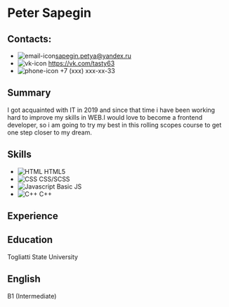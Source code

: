 # Peter Sapegin
## Contacts: 
* ![email-icon](https://img.icons8.com/fluent/30/000000/email-open.png)sapegin.petya@yandex.ru
* ![vk-icon](https://img.icons8.com/color/30/000000/vk-com.png) https://vk.com/tasty63
* ![phone-icon](https://img.icons8.com/fluent/30/000000/phone.png) +7 (xxx) xxx-xx-33

## Summary
I got acquainted with IT in 2019 and since that time i have been working hard to improve my skills in WEB.I would love to become a 
frontend developer, so i am going to try my best in this rolling scopes course to get one step closer to my dream.

## Skills
* ![HTML](https://img.icons8.com/color/30/000000/html-5.png) HTML5
* ![CSS](https://img.icons8.com/color/30/000000/css3.png) CSS/SCSS
* ![Javascript](https://img.icons8.com/color/30/000000/javascript.png) Basic JS
* ![C++](https://img.icons8.com/color/30/000000/c-plus-plus-logo.png) C++

## Experience

## Education
Togliatti State University

## English
B1 (Intermediate)
